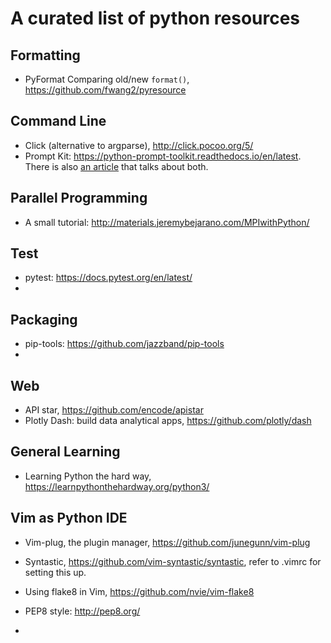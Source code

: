 # A curated list of python resources


## Formatting

- PyFormat Comparing old/new `format()`, https://github.com/fwang2/pyresource

## Command Line

- Click (alternative to argparse), http://click.pocoo.org/5/
- Prompt Kit: https://python-prompt-toolkit.readthedocs.io/en/latest. There is also [an article](https://opensource.com/article/17/5/4-practical-python-libraries) that talks about both.


## Parallel Programming

- A small tutorial: http://materials.jeremybejarano.com/MPIwithPython/


## Test

- pytest: https://docs.pytest.org/en/latest/
- 
## Packaging

- pip-tools: https://github.com/jazzband/pip-tools
- 

## Web 

- API star, https://github.com/encode/apistar
- Plotly Dash: build data analytical apps, https://github.com/plotly/dash


## General Learning

- Learning Python the hard way, https://learnpythonthehardway.org/python3/


## Vim as Python IDE


- Vim-plug, the plugin manager, https://github.com/junegunn/vim-plug

- Syntastic, https://github.com/vim-syntastic/syntastic, refer to .vimrc for setting this up.

- Using flake8 in Vim, https://github.com/nvie/vim-flake8

- PEP8 style: http://pep8.org/
- 


